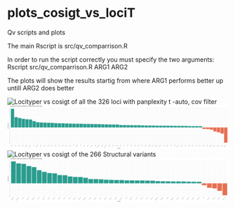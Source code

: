 # plots_cosigt_vs_lociT
Qv scripts and plots

The main Rscript is src/qv_comparrison.R 

In order to run the script correctly you must specify the two arguments: Rscript src/qv_comparrison.R ARG1 ARG2

The plots will show the results startig from where ARG1 performs better up untill ARG2 does better

![Locityper vs cosigt of all the 326 loci with panplexity t -auto, cov filter](plots/new_results/326_CMR_bar_comparrison.png)
![Locityper vs cosigt of all the 326 loci showing only the regions on wich there is a difference of QV. On the left locityper does better, on the right cosigt](plots/new_results/326_CMR_diff.png)
![Locityper vs cosigt of the 266 Structural variants](plots/new_results/267_SV_bar_comparrison.png)
![SV showing the regions on wich there is a difference of QV](plots/new_results/267_SV_diff.png)
